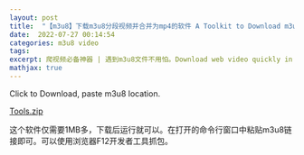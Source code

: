 ```yaml
---
layout: post
title:  "【m3u8】下载m3u8分段视频并合并为mp4的软件 A Toolkit to Download m3u8 file and Convert into mp4 video"
date:  2022-07-27 00:14:54
categories: m3u8 video
tags: 
excerpt: 爬视频必备神器 | 遇到m3u8文件不用怕。Download web video quickly in a convient way.
mathjax: true
---
```




Click to Download, paste m3u8 location.

[Tools.zip](https://github.com/CheungPro/CheungPro.github.io/files/9194312/Tools.zip)

这个软件仅需要1MB多，下载后运行就可以。在打开的命令行窗口中粘贴m3u8链接即可。可以使用浏览器F12开发者工具抓包。
